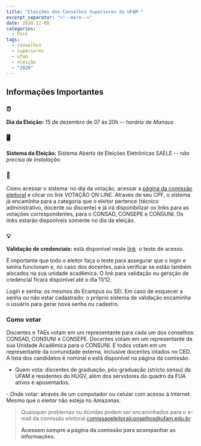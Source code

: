 ```yaml
---
title: "Eleições dos Conselhos Superiores da UFAM "
excerpt_separator: "<!--more-->"
date: 2020-12-08
categories:
  - Post
tags:
  - conselhos
  - superiores
  - ufam
  - eleição
  - "2020"
---
```


## Informações Importantes

### ⏰ 

**Dia da Eleição:** 15 de dezembro de 07 às 20h -- *horário de Manaus*

### 🖥️

**Sistema da Eleição:** Sistema Aberto de Eleições Eletrônicas SAELE -- *não precisa de instalação.*

### 🔑

Como acessar o sistema: no dia da votação, acessar a [página da comissão eleitoral](https://ufam.edu.br/conselhos-superiores.html) e clicar no link VOTAÇÃO ON LINE. Através de seu CPF, o sistema já encaminha para a categoria que o eleitor pertence (técnico administrativo, docente ou discente) e já irá disponibilizar os links para as votações correspondentes, para o CONSAD, CONSEPE e CONSUNI. Os links estarão disponíveis somente no dia da eleição.

### 💡

**Validação de credenciais:** está disponível neste [link](https://credenciamento.ufam.edu.br/home/index)  o teste de acesso. 

É importante que todo o eleitor faça o teste para assegurar que o login e senha funcionam e, no caso dos docentes, para verificar se estão também alocados na sua unidade acadêmica. O link para validação ou geração de credencial ficará disponível até o dia 11/12. 

Login e senha: os mesmos do Ecampus ou SEI. Em caso de esquecer a senha ou não estar cadastrado: o próprio sistema de validação encaminha o usuário para gerar nova senha ou cadastro.

### Como votar

Discentes e TAEs votam em um representante para cada um dos conselhos: CONSAD, CONSUNI e CONSEPE. Docentes votam em um representante da sua Unidade Acadêmica para o CONSUNI. E todos votam em um representante da comunidade externa, inclusive docentes lotados no CED. A lista dos candidatos é nominal e está disponível na página da comissão.

- Quem vota: discentes de graduação, pós-graduação (stricto sensu) da UFAM e residentes do HUGV, além dos servidores do quadro da FUA ativos e aposentados.

- Onde votar: através de um computador ou celular com acesso à Internet. Mesmo que o eleitor não esteja no Amazonas. 


> Quaisquer problemas ou dúvidas podem ser encaminhados para o e-mail da comissão eleitoral [comissaoeleitoralconselhos@ufam.edu.br](comissaoeleitoralconselhos@ufam.edu.br)
>
>**Acessem sempre a página da comissão para acompanhar as informações.**


